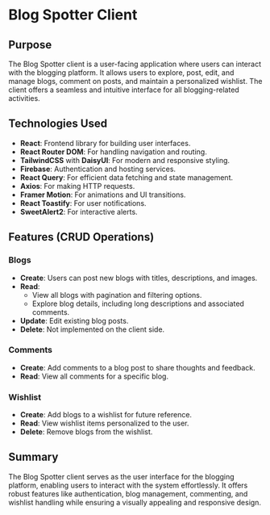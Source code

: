 # Blog Spotter Client

## Purpose

The Blog Spotter client is a user-facing application where users can interact with the blogging platform. It allows users to explore, post, edit, and manage blogs, comment on posts, and maintain a personalized wishlist. The client offers a seamless and intuitive interface for all blogging-related activities.

## Technologies Used

- **React**: Frontend library for building user interfaces.
- **React Router DOM**: For handling navigation and routing.
- **TailwindCSS** with **DaisyUI**: For modern and responsive styling.
- **Firebase**: Authentication and hosting services.
- **React Query**: For efficient data fetching and state management.
- **Axios**: For making HTTP requests.
- **Framer Motion**: For animations and UI transitions.
- **React Toastify**: For user notifications.
- **SweetAlert2**: For interactive alerts.

## Features (CRUD Operations)

### Blogs

- **Create**: Users can post new blogs with titles, descriptions, and images.
- **Read**:
  - View all blogs with pagination and filtering options.
  - Explore blog details, including long descriptions and associated comments.
- **Update**: Edit existing blog posts.
- **Delete**: Not implemented on the client side.

### Comments

- **Create**: Add comments to a blog post to share thoughts and feedback.
- **Read**: View all comments for a specific blog.

### Wishlist

- **Create**: Add blogs to a wishlist for future reference.
- **Read**: View wishlist items personalized to the user.
- **Delete**: Remove blogs from the wishlist.

## Summary

The Blog Spotter client serves as the user interface for the blogging platform, enabling users to interact with the system effortlessly. It offers robust features like authentication, blog management, commenting, and wishlist handling while ensuring a visually appealing and responsive design.


